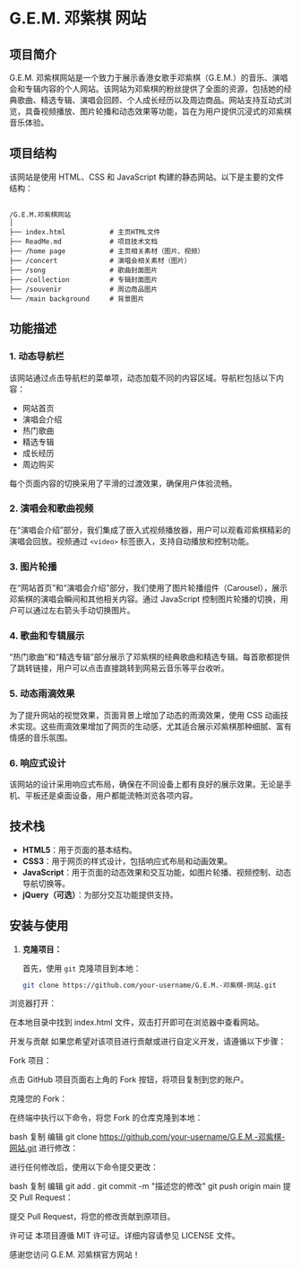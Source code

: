 # G.E.M. 邓紫棋 网站

## 项目简介

G.E.M. 邓紫棋网站是一个致力于展示香港女歌手邓紫棋（G.E.M.）的音乐、演唱会和专辑内容的个人网站。该网站为邓紫棋的粉丝提供了全面的资源，包括她的经典歌曲、精选专辑、演唱会回顾、个人成长经历以及周边商品。网站支持互动式浏览，具备视频播放、图片轮播和动态效果等功能，旨在为用户提供沉浸式的邓紫棋音乐体验。

## 项目结构

该网站是使用 HTML、CSS 和 JavaScript 构建的静态网站。以下是主要的文件结构：

 ```

/G.E.M.邓紫棋网站
│
├── index.html           # 主页HTML文件
├── ReadMe.md            # 项目技术文档
├── /home page           # 主页相关素材（图片、视频）
├── /concert             # 演唱会相关素材（图片）
├── /song                # 歌曲封面图片
├── /collection          # 专辑封面图片
├── /souvenir            # 周边商品图片
└── /main background     # 背景图片
```

## 功能描述

### 1. 动态导航栏
该网站通过点击导航栏的菜单项，动态加载不同的内容区域。导航栏包括以下内容：

- 网站首页
- 演唱会介绍
- 热门歌曲
- 精选专辑
- 成长经历
- 周边购买

每个页面内容的切换采用了平滑的过渡效果，确保用户体验流畅。

### 2. 演唱会和歌曲视频
在“演唱会介绍”部分，我们集成了嵌入式视频播放器，用户可以观看邓紫棋精彩的演唱会回放。视频通过 `<video>` 标签嵌入，支持自动播放和控制功能。

### 3. 图片轮播
在“网站首页”和“演唱会介绍”部分，我们使用了图片轮播组件（Carousel），展示邓紫棋的演唱会瞬间和其他相关内容。通过 JavaScript 控制图片轮播的切换，用户可以通过左右箭头手动切换图片。

### 4. 歌曲和专辑展示
“热门歌曲”和“精选专辑”部分展示了邓紫棋的经典歌曲和精选专辑。每首歌都提供了跳转链接，用户可以点击直接跳转到网易云音乐等平台收听。

### 5. 动态雨滴效果
为了提升网站的视觉效果，页面背景上增加了动态的雨滴效果，使用 CSS 动画技术实现。这些雨滴效果增加了网页的生动感，尤其适合展示邓紫棋那种细腻、富有情感的音乐氛围。

### 6. 响应式设计
该网站的设计采用响应式布局，确保在不同设备上都有良好的展示效果。无论是手机、平板还是桌面设备，用户都能流畅浏览各项内容。

## 技术栈

- **HTML5**：用于页面的基本结构。
- **CSS3**：用于网页的样式设计，包括响应式布局和动画效果。
- **JavaScript**：用于页面的动态效果和交互功能，如图片轮播、视频控制、动态导航切换等。
- **jQuery（可选）**：为部分交互功能提供支持。

## 安装与使用

1. **克隆项目：**

   首先，使用 `git` 克隆项目到本地：

   ```bash
   git clone https://github.com/your-username/G.E.M.-邓紫棋-网站.git
浏览器打开：

在本地目录中找到 index.html 文件，双击打开即可在浏览器中查看网站。

开发与贡献
如果您希望对该项目进行贡献或进行自定义开发，请遵循以下步骤：

Fork 项目：

点击 GitHub 项目页面右上角的 Fork 按钮，将项目复制到您的账户。

克隆您的 Fork：

在终端中执行以下命令，将您 Fork 的仓库克隆到本地：

bash
复制
编辑
git clone https://github.com/your-username/G.E.M.-邓紫棋-网站.git
进行修改：

进行任何修改后，使用以下命令提交更改：

bash
复制
编辑
git add .
git commit -m "描述您的修改"
git push origin main
提交 Pull Request：

提交 Pull Request，将您的修改贡献到原项目。

许可证
本项目遵循 MIT 许可证。详细内容请参见 LICENSE 文件。

感谢您访问 G.E.M. 邓紫棋官方网站！